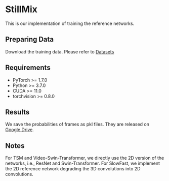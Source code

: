 # StillMix
This is our implementation of training the reference networks. 


## Preparing Data
Download the training data. Please refer to [Datasets](../README.md)

## Requirements
- PyTorch >= 1.7.0
- Python >= 3.7.0
- CUDA >= 11.0
- torchvision >= 0.8.0

## Results
We save the probabilities of frames as pkl files. They are released on [Google Drive](https://drive.google.com/drive/folders/1vL0IckepbfUmZh7vEXlp7LIH4BeHhuzm?usp=drive_link).

## Notes
For TSM and Video-Swin-Transformer, we directly use the 2D version of the networks, i.e., ResNet and Swin-Transformer. For SlowFast, we implement the 2D reference network degrading the 3D convolutions into 2D convolutions.